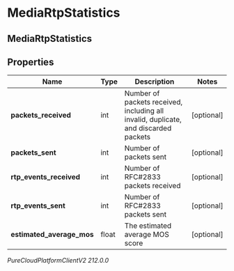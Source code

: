 # MediaRtpStatistics

## MediaRtpStatistics

## Properties

|Name | Type | Description | Notes|
|------------ | ------------- | ------------- | -------------|
| **packets_received** | int | Number of packets received, including all invalid, duplicate, and discarded packets | [optional] |
| **packets_sent** | int | Number of packets sent | [optional] |
| **rtp_events_received** | int | Number of RFC#2833 packets received | [optional] |
| **rtp_events_sent** | int | Number of RFC#2833 packets sent | [optional] |
| **estimated_average_mos** | float | The estimated average MOS score | [optional] |



_PureCloudPlatformClientV2 212.0.0_
